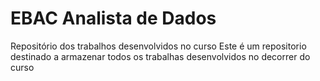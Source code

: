 # EBAC Analista de Dados
Repositório dos trabalhos desenvolvidos no curso
Este é um repositorio destinado a armazenar todos os trabalhas desenvolvidos no decorrer do curso
